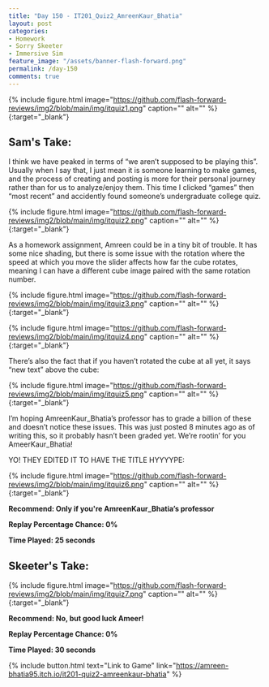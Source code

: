 ```yaml
---
title: "Day 150 - IT201_Quiz2_AmreenKaur_Bhatia"
layout: post
categories:
- Homework
- Sorry Skeeter
- Immersive Sim
feature_image: "/assets/banner-flash-forward.png"
permalink: /day-150
comments: true
---
```


{% include figure.html image="https://github.com/flash-forward-reviews/img2/blob/main/img/itquiz1.png" caption="" alt="" %}{:target="_blank"}

## Sam's Take:

I think we have peaked in terms of “we aren’t supposed to be playing this”. Usually when I say that, I just mean it is someone learning to make games, and the process of creating and posting is more for their personal journey rather than for us to analyze/enjoy them. This time I clicked “games” then “most recent” and accidently found someone’s undergraduate college quiz.

{% include figure.html image="https://github.com/flash-forward-reviews/img2/blob/main/img/itquiz2.png" caption="" alt="" %}{:target="_blank"}

As a homework assignment, Amreen could be in a tiny bit of trouble. It has some nice shading, but there is some issue with the rotation where the speed at which you move the slider affects how far the cube rotates, meaning I can have a different cube image paired with the same rotation number.

{% include figure.html image="https://github.com/flash-forward-reviews/img2/blob/main/img/itquiz3.png" caption="" alt="" %}{:target="_blank"}

{% include figure.html image="https://github.com/flash-forward-reviews/img2/blob/main/img/itquiz4.png" caption="" alt="" %}{:target="_blank"}

There’s also the fact that if you haven’t rotated the cube at all yet, it says “new text” above the cube:

{% include figure.html image="https://github.com/flash-forward-reviews/img2/blob/main/img/itquiz5.png" caption="" alt="" %}{:target="_blank"}

I’m hoping AmreenKaur_Bhatia’s professor has to grade a billion of these and doesn’t notice these issues. This was just posted 8 minutes ago as of writing this, so it probably hasn’t been graded yet. We’re rootin’ for you AmeerKaur_Bhatia!

YO! THEY EDITED IT TO HAVE THE TITLE HYYYYPE:

{% include figure.html image="https://github.com/flash-forward-reviews/img2/blob/main/img/itquiz6.png" caption="" alt="" %}{:target="_blank"}

**Recommend: Only if you're AmreenKaur_Bhatia’s professor**

**Replay Percentage Chance: 0%**

**Time Played: 25 seconds**

## Skeeter's Take:

{% include figure.html image="https://github.com/flash-forward-reviews/img2/blob/main/img/itquiz7.png" caption="" alt="" %}{:target="_blank"}

**Recommend: No, but good luck Ameer!**

**Replay Percentage Chance: 0%**

**Time Played: 30 seconds**

{% include button.html text="Link to Game" link="https://amreen-bhatia95.itch.io/it201-quiz2-amreenkaur-bhatia" %}